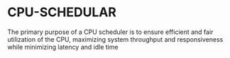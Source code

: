 # CPU-SCHEDULAR
The primary purpose of a CPU scheduler is to ensure efficient and fair utilization of the CPU, maximizing system throughput and responsiveness while minimizing latency and idle time
